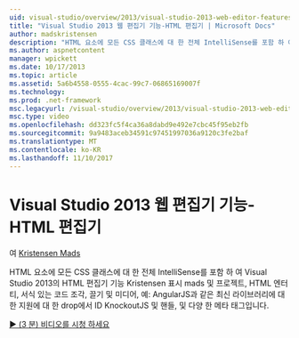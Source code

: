 ```yaml
---
uid: visual-studio/overview/2013/visual-studio-2013-web-editor-features-html-editor
title: "Visual Studio 2013 웹 편집기 기능-HTML 편집기 | Microsoft Docs"
author: madskristensen
description: "HTML 요소에 모든 CSS 클래스에 대 한 전체 IntelliSense를 포함 하 여 Visual Studio 2013의 HTML 편집기 기능 Kristensen 표시 mads 및 프로젝트에서 ID 중..."
ms.author: aspnetcontent
manager: wpickett
ms.date: 10/17/2013
ms.topic: article
ms.assetid: 5a6b4558-0555-4cac-99c7-06865169007f
ms.technology: 
ms.prod: .net-framework
msc.legacyurl: /visual-studio/overview/2013/visual-studio-2013-web-editor-features-html-editor
msc.type: video
ms.openlocfilehash: dd323fc5f4ca36a8dabd9e492e7cbc45f95eb2fb
ms.sourcegitcommit: 9a9483aceb34591c97451997036a9120c3fe2baf
ms.translationtype: MT
ms.contentlocale: ko-KR
ms.lasthandoff: 11/10/2017
---
```

<a name="visual-studio-2013-web-editor-features---html-editor"></a>Visual Studio 2013 웹 편집기 기능-HTML 편집기
====================
여 [Kristensen Mads](https://github.com/madskristensen)

HTML 요소에 모든 CSS 클래스에 대 한 전체 IntelliSense를 포함 하 여 Visual Studio 2013의 HTML 편집기 기능 Kristensen 표시 mads 및 프로젝트, HTML 엔터티, 서식 있는 코드 조각, 끌기 및 미디어, 예: AngularJS과 같은 최신 라이브러리에 대 한 지원에 대 한 drop에서 ID KnockoutJS 및 핸들, 및 다양 한 메타 태그입니다.

[&#9654; (3 분) 비디오를 시청 하세요](https://channel9.msdn.com/Blogs/ASP-NET-Site-Videos/visual-studio-2013-web-editor-features-html-editor)
